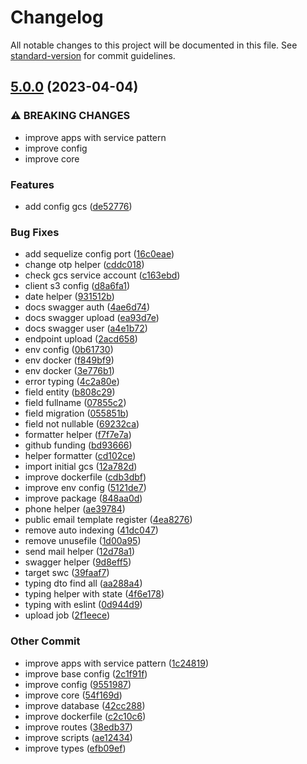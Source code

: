 # Changelog

All notable changes to this project will be documented in this file. See [standard-version](https://github.com/conventional-changelog/standard-version) for commit guidelines.

## [5.0.0](https://github.com/masb0ymas/expresso-sequelize/compare/v4.1.1...v5.0.0) (2023-04-04)


### ⚠ BREAKING CHANGES

* improve apps with service pattern
* improve config
* improve core

### Features

* add config gcs ([de52776](https://github.com/masb0ymas/expresso-sequelize/commit/de52776556177d5892f2b5169fbaf1215452a979))


### Bug Fixes

* add sequelize config port ([16c0eae](https://github.com/masb0ymas/expresso-sequelize/commit/16c0eae59239f7f71d5289be00e79528de2e8048))
* change otp helper ([cddc018](https://github.com/masb0ymas/expresso-sequelize/commit/cddc018dca54e98e20dad3b481e21884b40c22b2))
* check gcs service account ([c163ebd](https://github.com/masb0ymas/expresso-sequelize/commit/c163ebdc9446a78dc721dbed2e832be39357fe80))
* client s3 config ([d8a6fa1](https://github.com/masb0ymas/expresso-sequelize/commit/d8a6fa1886a21c4588635343350c10ea4ec55087))
* date helper ([931512b](https://github.com/masb0ymas/expresso-sequelize/commit/931512b53bf9971df79d8a9b9ca5e363a358f3e3))
* docs swagger auth ([4ae6d74](https://github.com/masb0ymas/expresso-sequelize/commit/4ae6d743611e711853c544d5d39592120c394f55))
* docs swagger upload ([ea93d7e](https://github.com/masb0ymas/expresso-sequelize/commit/ea93d7ed40a49bd7c1049dddbbe139a4daaf876b))
* docs swagger user ([a4e1b72](https://github.com/masb0ymas/expresso-sequelize/commit/a4e1b72eabb70777a9ad2434f8b6984a1fa8ee4d))
* endpoint upload ([2acd658](https://github.com/masb0ymas/expresso-sequelize/commit/2acd65809c8fb30ae9cbaf9c56233f4a81a18357))
* env config ([0b61730](https://github.com/masb0ymas/expresso-sequelize/commit/0b617300108b4d09cfdab106c85f085a5c638625))
* env docker ([f849bf9](https://github.com/masb0ymas/expresso-sequelize/commit/f849bf9a5bfe473e13194e43a6968a16edd48844))
* env docker ([3e776b1](https://github.com/masb0ymas/expresso-sequelize/commit/3e776b1e3975521c41eb1e96d9247d7d89389466))
* error typing ([4c2a80e](https://github.com/masb0ymas/expresso-sequelize/commit/4c2a80e59b114d8cdf81ec97ab9cb5a5381f3959))
* field entity ([b808c29](https://github.com/masb0ymas/expresso-sequelize/commit/b808c2945345b0fbc4f6f529c4f980bad7ae3827))
* field fullname ([07855c2](https://github.com/masb0ymas/expresso-sequelize/commit/07855c25e1a42c310ea0068da018dcb68fedde35))
* field migration ([055851b](https://github.com/masb0ymas/expresso-sequelize/commit/055851bc866f0d209ea213f4f58a5a2cfb23c6e8))
* field not nullable ([69232ca](https://github.com/masb0ymas/expresso-sequelize/commit/69232ca2edad387b885f97210915af37a484573a))
* formatter helper ([f7f7e7a](https://github.com/masb0ymas/expresso-sequelize/commit/f7f7e7a297760c91fd40b363a18f746d0a063de7))
* github funding ([bd93666](https://github.com/masb0ymas/expresso-sequelize/commit/bd936665b1a65037bde5503a8f52df6018b009e5))
* helper formatter ([cd102ce](https://github.com/masb0ymas/expresso-sequelize/commit/cd102ce960a869590ee7c6c62fd3f4cd39a66aad))
* import initial gcs ([12a782d](https://github.com/masb0ymas/expresso-sequelize/commit/12a782d7bd6588af771df36905e75d5276a30eb6))
* improve dockerfile ([cdb3dbf](https://github.com/masb0ymas/expresso-sequelize/commit/cdb3dbf13058ce4cb088ab5c41d6890128b882ab))
* improve env config ([5121de7](https://github.com/masb0ymas/expresso-sequelize/commit/5121de71dd480fe33aea3146c86ef072daee7dd5))
* improve package ([848aa0d](https://github.com/masb0ymas/expresso-sequelize/commit/848aa0d26d7b60f5240f9eb97cb227d8c1fd39ff))
* phone helper ([ae39784](https://github.com/masb0ymas/expresso-sequelize/commit/ae39784234a57959482113929c943e9357051509))
* public email template register ([4ea8276](https://github.com/masb0ymas/expresso-sequelize/commit/4ea8276b26e29b3a7f42fc8b09d7c0c093bfa503))
* remove auto indexing ([41dc047](https://github.com/masb0ymas/expresso-sequelize/commit/41dc0477dbc6882b48b7837e5a907e02dc4993ab))
* remove unusefile ([1d00a95](https://github.com/masb0ymas/expresso-sequelize/commit/1d00a959e5450df6c77ca5eef8e43f40c5614c01))
* send mail helper ([12d78a1](https://github.com/masb0ymas/expresso-sequelize/commit/12d78a1db16ccba0af74620c5a427e35ab5095ed))
* swagger helper ([9d8eff5](https://github.com/masb0ymas/expresso-sequelize/commit/9d8eff51f5243ae8a15407d996254d054bff1575))
* target swc ([39faaf7](https://github.com/masb0ymas/expresso-sequelize/commit/39faaf79c81b6bc68dfc53582a377d36d76aaed3))
* typing dto find all ([aa288a4](https://github.com/masb0ymas/expresso-sequelize/commit/aa288a4b0f35be7e22313c04a5d3512ecccd0a71))
* typing helper with state ([4f6e178](https://github.com/masb0ymas/expresso-sequelize/commit/4f6e17853cefefea8eb6d65f135da1817c9b1630))
* typing with eslint ([0d944d9](https://github.com/masb0ymas/expresso-sequelize/commit/0d944d9cb00a60a087634d3eea016e7880004671))
* upload job ([2f1eece](https://github.com/masb0ymas/expresso-sequelize/commit/2f1eece524495df4691ea0fed0af3b80313cbe23))


### Other Commit

* improve apps with service pattern ([1c24819](https://github.com/masb0ymas/expresso-sequelize/commit/1c24819d7a735449107b756495fe38319faa0472))
* improve base config ([2c1f91f](https://github.com/masb0ymas/expresso-sequelize/commit/2c1f91f33ce8d6b314ff9ce3cc766c802c6553e2))
* improve config ([9551987](https://github.com/masb0ymas/expresso-sequelize/commit/9551987c425c7eb36f88d940ec563c7d7ab64269))
* improve core ([54f169d](https://github.com/masb0ymas/expresso-sequelize/commit/54f169da3556c8382ee7d5064e4a78272e3b4949))
* improve database ([42cc288](https://github.com/masb0ymas/expresso-sequelize/commit/42cc288b4752148e04ad7af26b983bdf8e69ea76))
* improve dockerfile ([c2c10c6](https://github.com/masb0ymas/expresso-sequelize/commit/c2c10c683747bc7706fd54d02166f691ee38e499))
* improve routes ([38edb37](https://github.com/masb0ymas/expresso-sequelize/commit/38edb3704e7582ca11ff07cdd0764c0e836cb4d4))
* improve scripts ([ae12434](https://github.com/masb0ymas/expresso-sequelize/commit/ae1243456a2693754af18381d38538daab0c9f3c))
* improve types ([efb09ef](https://github.com/masb0ymas/expresso-sequelize/commit/efb09ef9c2fdff908ee4ae9911d10b55866a673d))
